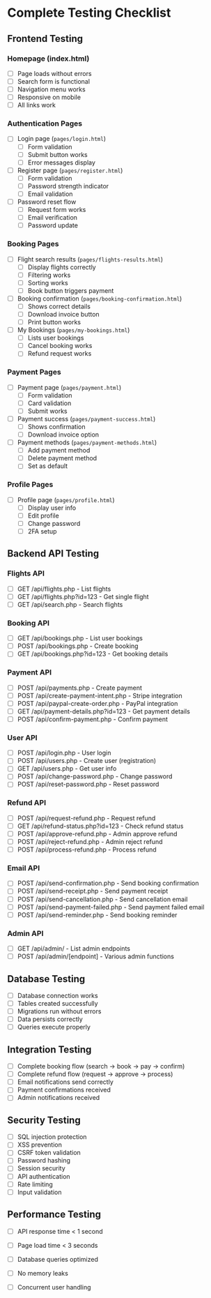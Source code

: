 # Complete Testing Checklist

## Frontend Testing

### Homepage (index.html)
- [ ] Page loads without errors
- [ ] Search form is functional
- [ ] Navigation menu works
- [ ] Responsive on mobile
- [ ] All links work

### Authentication Pages
- [ ] Login page (`pages/login.html`)
  - [ ] Form validation
  - [ ] Submit button works
  - [ ] Error messages display
  
- [ ] Register page (`pages/register.html`)
  - [ ] Form validation
  - [ ] Password strength indicator
  - [ ] Email validation
  
- [ ] Password reset flow
  - [ ] Request form works
  - [ ] Email verification
  - [ ] Password update

### Booking Pages
- [ ] Flight search results (`pages/flights-results.html`)
  - [ ] Display flights correctly
  - [ ] Filtering works
  - [ ] Sorting works
  - [ ] Book button triggers payment
  
- [ ] Booking confirmation (`pages/booking-confirmation.html`)
  - [ ] Shows correct details
  - [ ] Download invoice button
  - [ ] Print button works
  
- [ ] My Bookings (`pages/my-bookings.html`)
  - [ ] Lists user bookings
  - [ ] Cancel booking works
  - [ ] Refund request works

### Payment Pages
- [ ] Payment page (`pages/payment.html`)
  - [ ] Form validation
  - [ ] Card validation
  - [ ] Submit works
  
- [ ] Payment success (`pages/payment-success.html`)
  - [ ] Shows confirmation
  - [ ] Download invoice option
  
- [ ] Payment methods (`pages/payment-methods.html`)
  - [ ] Add payment method
  - [ ] Delete payment method
  - [ ] Set as default

### Profile Pages
- [ ] Profile page (`pages/profile.html`)
  - [ ] Display user info
  - [ ] Edit profile
  - [ ] Change password
  - [ ] 2FA setup

## Backend API Testing

### Flights API
- [ ] GET /api/flights.php - List flights
- [ ] GET /api/flights.php?id=123 - Get single flight
- [ ] GET /api/search.php - Search flights

### Booking API
- [ ] GET /api/bookings.php - List user bookings
- [ ] POST /api/bookings.php - Create booking
- [ ] GET /api/bookings.php?id=123 - Get booking details

### Payment API
- [ ] POST /api/payments.php - Create payment
- [ ] POST /api/create-payment-intent.php - Stripe integration
- [ ] POST /api/paypal-create-order.php - PayPal integration
- [ ] GET /api/payment-details.php?id=123 - Get payment details
- [ ] POST /api/confirm-payment.php - Confirm payment

### User API
- [ ] POST /api/login.php - User login
- [ ] POST /api/users.php - Create user (registration)
- [ ] GET /api/users.php - Get user info
- [ ] POST /api/change-password.php - Change password
- [ ] POST /api/reset-password.php - Reset password

### Refund API
- [ ] POST /api/request-refund.php - Request refund
- [ ] GET /api/refund-status.php?id=123 - Check refund status
- [ ] POST /api/approve-refund.php - Admin approve refund
- [ ] POST /api/reject-refund.php - Admin reject refund
- [ ] POST /api/process-refund.php - Process refund

### Email API
- [ ] POST /api/send-confirmation.php - Send booking confirmation
- [ ] POST /api/send-receipt.php - Send payment receipt
- [ ] POST /api/send-cancellation.php - Send cancellation email
- [ ] POST /api/send-payment-failed.php - Send payment failed email
- [ ] POST /api/send-reminder.php - Send booking reminder

### Admin API
- [ ] GET /api/admin/ - List admin endpoints
- [ ] POST /api/admin/[endpoint] - Various admin functions

## Database Testing

- [ ] Database connection works
- [ ] Tables created successfully
- [ ] Migrations run without errors
- [ ] Data persists correctly
- [ ] Queries execute properly

## Integration Testing

- [ ] Complete booking flow (search → book → pay → confirm)
- [ ] Complete refund flow (request → approve → process)
- [ ] Email notifications send correctly
- [ ] Payment confirmations received
- [ ] Admin notifications received

## Security Testing

- [ ] SQL injection protection
- [ ] XSS prevention
- [ ] CSRF token validation
- [ ] Password hashing
- [ ] Session security
- [ ] API authentication
- [ ] Rate limiting
- [ ] Input validation

## Performance Testing

- [ ] API response time < 1 second
- [ ] Page load time < 3 seconds
- [ ] Database queries optimized
- [ ] No memory leaks
- [ ] Concurrent user handling


